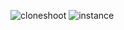 

![cloneshoot](https://user-images.githubusercontent.com/77375881/132057823-d191d900-a46b-4ddb-9e22-7c25ae55ae51.PNG)
![instance](https://user-images.githubusercontent.com/77375881/132057824-661d0f76-aec9-4042-8572-fe4e50389a38.PNG)
